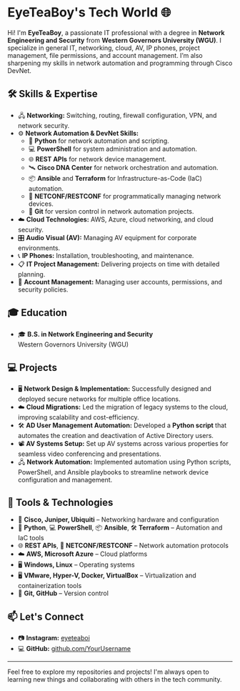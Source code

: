# EyeTeaBoy's Tech World 🌐

Hi! I'm **EyeTeaBoy**, a passionate IT professional with a degree in **Network Engineering and Security** from **Western Governors University (WGU)**. I specialize in general IT, networking, cloud, AV, IP phones, project management, file permissions, and account management. I’m also sharpening my skills in network automation and programming through Cisco DevNet.

## 🛠 Skills & Expertise

- 🖧 **Networking:** Switching, routing, firewall configuration, VPN, and network security.
- ⚙️ **Network Automation & DevNet Skills:**
  - 🐍 **Python** for network automation and scripting.
  - 💻 **PowerShell** for system administration and automation.
  - 🌐 **REST APIs** for network device management.
  - 🛰️ **Cisco DNA Center** for network orchestration and automation.
  - 📦 **Ansible** and **Terraform** for Infrastructure-as-Code (IaC) automation.
  - 📡 **NETCONF/RESTCONF** for programmatically managing network devices.
  - 📁 **Git** for version control in network automation projects.
- ☁️ **Cloud Technologies:** AWS, Azure, cloud networking, and cloud security.
- 🎛️ **Audio Visual (AV):** Managing AV equipment for corporate environments.
- 📞 **IP Phones:** Installation, troubleshooting, and maintenance.
- 📋 **IT Project Management:** Delivering projects on time with detailed planning.
- 👥 **Account Management:** Managing user accounts, permissions, and security policies.

## 🎓 Education

- 🎓 **B.S. in Network Engineering and Security**  
  Western Governors University (WGU)

## 💻 Projects

- 🖥️ **Network Design & Implementation:** Successfully designed and deployed secure networks for multiple office locations.
- ☁️ **Cloud Migrations:** Led the migration of legacy systems to the cloud, improving scalability and cost-efficiency.
- 🛠️ **AD User Management Automation:** Developed a **Python script** that automates the creation and deactivation of Active Directory users.
- 📽️ **AV Systems Setup:** Set up AV systems across various properties for seamless video conferencing and presentations.
- 🖧 **Network Automation:** Implemented automation using Python scripts, PowerShell, and Ansible playbooks to streamline network device configuration and management.

## 🔧 Tools & Technologies

- 📡 **Cisco, Juniper, Ubiquiti** – Networking hardware and configuration
- 🐍 **Python**, 💻 **PowerShell**, 📦 **Ansible**, 🛠️ **Terraform** – Automation and IaC tools
- 🌐 **REST APIs**, 📡 **NETCONF/RESTCONF** – Network automation protocols
- ☁️ **AWS, Microsoft Azure** – Cloud platforms
- 🖥️ **Windows, Linux** – Operating systems
- 🖥️ **VMware, Hyper-V, Docker, VirtualBox** – Virtualization and containerization tools
- 📁 **Git, GitHub** – Version control

## 📫 Let's Connect

- 📷 **Instagram:** [eyeteaboi](https://www.instagram.com/eyeteaboi)  
- 💻 **GitHub:** [github.com/YourUsername](https://github.com/EyeTeaBoy)

---

Feel free to explore my repositories and projects! I'm always open to learning new things and collaborating with others in the tech community.
